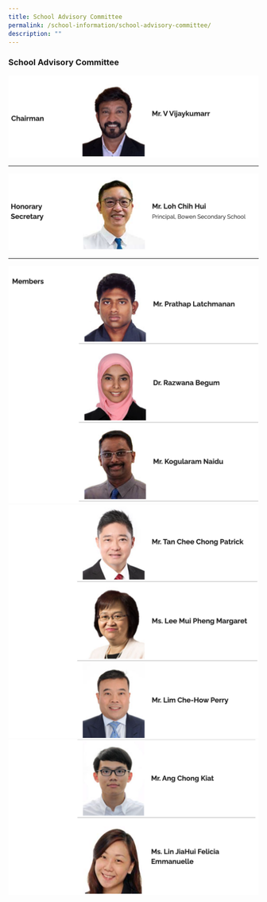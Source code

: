 ```yaml
---
title: School Advisory Committee
permalink: /school-information/school-advisory-committee/
description: ""
---
```

### School Advisory Committee
![SAC Chairperson](/images/School%20Advisory%20Committee/SAC1.png)<hr>
![Principal Bowen Sec](/images/School%20Advisory%20Committee/SAC2.png)<hr>
![SAC Members 1](/images/School%20Advisory%20Committee/SAC3.png)
![SAC Members 2](/images/School%20Advisory%20Committee/SAC4.png)
![SAC Members 3](/images/School%20Advisory%20Committee/SAC5.png)